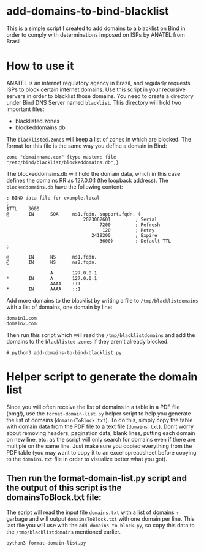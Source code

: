 # add-domains-to-bind-blacklist
This is a simple script I created to add domains to a blacklist on Bind in order to comply with determinations imposed on ISPs by ANATEL from Brasil

# How to use it
ANATEL is an internet regulatory agency in Brazil, and regularly requests ISPs to block certain internet domains. Use this script in your recursive servers in order to blacklist those domains.
You need to create a directory under Bind DNS Server named `blacklist`. This directory will hold two important files:
 - blacklisted.zones
 - blockeddomains.db

The `blacklisted.zones` will keep a list of zones in which are blocked. The format for this file is the same way you define a domain in Bind:
```
zone "domainname.com" {type master; file "/etc/bind/blacklist/blockeddomains.db";}
```

The blockeddomains.db will hold the domain data, which in this case defines the domains RR as 127.0.0.1 (the loopback address). The `blockeddomains.db` have the following content:
```;
; BIND data file for example.local
;
$TTL    3600
@       IN      SOA     ns1.fqdn. support.fqdn. (
                            2023062601         ; Serial
                                  7200         ; Refresh
                                   120         ; Retry
                               2419200         ; Expire
                                  3600)        ; Default TTL
;

@       IN      NS      ns1.fqdn.
@       IN      NS      ns2.fqdn.

                A       127.0.0.1
*       IN      A       127.0.0.1
                AAAA    ::1
*       IN      AAAA    ::1
```

Add more domains to the blacklist by writing a file to `/tmp/blacklistdomains` with a list of domains, one domain by line:
```
domain1.com
domain2.com
```

Then run this script which will read the `/tmp/blacklistdomains` and add the domains to the `blacklisted.zones` if they aren't already blocked.
```
# python3 add-domains-to-bind-blacklist.py
```

# Helper script to generate the domain list
Since you will often receive the list of domains in a table in a PDF file (omg!), use the `format-domain-list.py` helper script to help you generate the list of domains (`domainsToBlock.txt`).
To do this, simply copy the table with domain data from the PDF file to a text file (`domains.txt`). Don't worry about removing headers, pagination data, blank lines, putting each domain on new line, etc. as the script will only search for domains even if there are multiple on the same line. Just make sure you copied everything from the PDF table (you may want to copy it to an excel spreadsheet before copying to the `domains.txt` file in order to visualize better what you got).
## Then run the format-domain-list.py script and the output of this script is the domainsToBlock.txt file:
The script will read the input file `domains.txt` with a list of domains + garbage and will output `domainsToBlock.txt` with one domain per line. This last file you will use with the `add-domains-to-block.py`, so copy this data to the `/tmp/blacklistdomains` mentioned earlier.
```
python3 format-domain-list.py
```